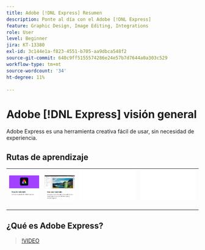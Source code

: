 ```yaml
---
title: Adobe [!DNL Express] Resumen
description: Ponte al día con el Adobe [!DNL Express]
feature: Graphic Design, Image Editing, Integrations
role: User
level: Beginner
jira: KT-13380
exl-id: 3c144e1a-f823-4551-b705-aa9dbca548f2
source-git-commit: 640c9ff5155574286e24e57b7d7644a0a303c529
workflow-type: tm+mt
source-wordcount: '34'
ht-degree: 11%

---
```


# Adobe [!DNL Express] visión general

Adobe Express es una herramienta creativa fácil de usar, sin necesidad de experiencia.

## Rutas de aprendizaje

<table style="table-layout:fixed">
<tr>
   <td>
      <a href="overview-express-how-to.md">
         <img alt="Tutorials de procedimientos de Adobe Express" src="assets/how-to-tutorials.png" />
      </a>
  </td>
  <td>
      <a href="overview-express-use-case-tutorials.md">
         <img alt="Tutoriales de casos de uso de Adobes Express" src="assets/use-case-tutorials.png" />
      </a>
   </td>
   <td>
    <img alt="Separador" src="../assets/Whitespacer.png" />
    <div>
    <br>
  </td>
  <td>
    <img alt="Separador" src="../assets/Whitespacer.png" />
    <div>
    <br>
  </td>
</tr>
</table>

## ¿Qué es Adobe Express?

>[!VIDEO](https://video.tv.adobe.com/v/3420225?quality=12&learn=on&hidetitle=true)
